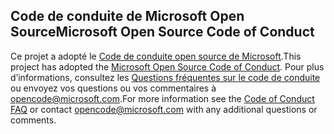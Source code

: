 ## <a name="microsoft-open-source-code-of-conduct"></a><span data-ttu-id="e367a-101">Code de conduite de Microsoft Open Source</span><span class="sxs-lookup"><span data-stu-id="e367a-101">Microsoft Open Source Code of Conduct</span></span>
<span data-ttu-id="e367a-102">Ce projet a adopté le [Code de conduite open source de Microsoft](https://opensource.microsoft.com/codeofconduct/).</span><span class="sxs-lookup"><span data-stu-id="e367a-102">This project has adopted the [Microsoft Open Source Code of Conduct](https://opensource.microsoft.com/codeofconduct/).</span></span>
<span data-ttu-id="e367a-103">Pour plus d’informations, consultez les [Questions fréquentes sur le code de conduite](https://opensource.microsoft.com/codeofconduct/faq/) ou envoyez vos questions ou vos commentaires à [opencode@microsoft.com](mailto:opencode@microsoft.com).</span><span class="sxs-lookup"><span data-stu-id="e367a-103">For more information see the [Code of Conduct FAQ](https://opensource.microsoft.com/codeofconduct/faq/) or contact [opencode@microsoft.com](mailto:opencode@microsoft.com) with any additional questions or comments.</span></span>